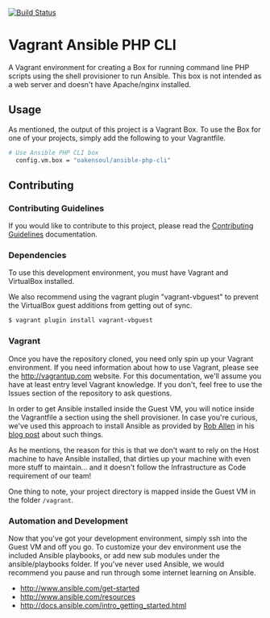 [![Build Status](https://travis-ci.org/web-masons/vagrant-ansible-php-cli.svg)](https://travis-ci.org/web-masons/vagrant-ansible-php-cli)
# Vagrant Ansible PHP CLI

A Vagrant environment for creating a Box for running command line PHP scripts using the shell provisioner to run
Ansible. This box is not intended as a web server and doesn't have Apache/nginx installed.

## Usage
As mentioned, the output of this project is a Vagrant Box. To use the Box for one of your projects, simply
add the following to your Vagrantfile.

```bash
# Use Ansible PHP CLI box
  config.vm.box = "oakensoul/ansible-php-cli"
```

## Contributing
### Contributing Guidelines
If you would like to contribute to this project, please read the [Contributing Guidelines](CONTRIBUTING.md)
documentation.

### Dependencies

To use this development environment, you must have Vagrant and VirtualBox installed.

We also recommend using the vagrant plugin "vagrant-vbguest" to prevent the VirtualBox guest additions from getting
out of sync.

```bash
$ vagrant plugin install vagrant-vbguest
```

### Vagrant

Once you have the repository cloned, you need only spin up your Vagrant environment. If you need information about
how to use Vagrant, please see the http://vagrantup.com website. For this documentation, we'll assume you have at
least entry level Vagrant knowledge. If you don't, feel free to use the Issues section of the repository to ask questions.

In order to get Ansible installed inside the Guest VM, you will notice inside the Vagrantfile a section using the
shell provisioner. In case you're curious, we've used this approach to install Ansible as provided by
[Rob Allen](https://github.com/akrabat) in his
[blog post](http://akrabat.com/computing/provisioning-with-ansible-within-the-vagrant-guest/) about such things.

As he mentions, the reason for this is that we don't want to rely on the Host machine to have Ansible installed, that
dirties up your machine with even more stuff to maintain... and it doesn't follow the Infrastructure as Code requirement
of our team!

One thing to note, your project directory is mapped inside the Guest VM in the folder `/vagrant`.

### Automation and Development

Now that you've got your development environment, simply ssh into the Guest VM and off you go. To customize your
dev environment use the included Ansible playbooks, or add new sub modules under the ansible/playbooks folder. If
you've never used Ansible, we would recommend you pause and run through some internet learning on Ansible.

* http://www.ansible.com/get-started
* http://www.ansible.com/resources
* http://docs.ansible.com/intro_getting_started.html
